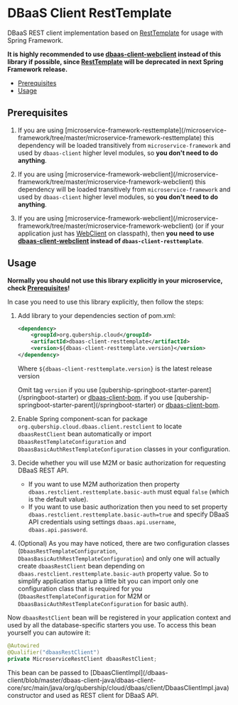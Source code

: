 # DBaaS Client RestTemplate

DBaaS REST client implementation based on [RestTemplate](https://docs.spring.io/spring/docs/current/javadoc-api/org/springframework/web/client/RestTemplate.html) 
for usage with Spring Framework. 

**It is highly recommended to use [dbaas-client-webclient](../dbaas-client-webclient/README.md) instead of this library if possible, since 
[RestTemplate](https://docs.spring.io/spring/docs/current/javadoc-api/org/springframework/web/client/RestTemplate.html) 
will be deprecated in next Spring Framework release.**

- [Prerequisites](#prerequisites)
- [Usage](#usage)

## Prerequisites
1. If you are using [microservice-framework-resttemplate](<github link todo>/microservice-framework/tree/master/microservice-framework-resttemplate) 
    this dependency will be loaded transitively from `microservice-framework` and used by `dbaas-client` higher level modules, 
     so **you don't need to do anything**. 
2. If you are using [microservice-framework-webclient](<github link todo>/microservice-framework/tree/master/microservice-framework-webclient) 
    this dependency will be loaded transitively from `microservice-framework` and used by `dbaas-client` higher level modules, 
     so **you don't need to do anything**. 

2. If you are using [microservice-framework-webclient](<github link todo>/microservice-framework/tree/master/microservice-framework-webclient) 
    (or if your application just has [WebClient](https://docs.spring.io/spring/docs/current/javadoc-api/org/springframework/web/reactive/function/client/WebClient.html) 
    on classpath), then **you need to use [dbaas-client-webclient](../dbaas-client-webclient/README.md) instead of `dbaas-client-resttemplate`**. 

## Usage
**Normally you should not use this library explicitly in your microservice, check [Prerequisites](#prerequisites)!**

In case you need to use this library explicitly, then follow the steps: 
1. Add library to your dependencies section of pom.xml: 
    ```xml
    <dependency>
        <groupId>org.qubership.cloud</groupId>
        <artifactId>dbaas-client-resttemplate</artifactId>
        <version>${dbaas-client-resttemplate.version}</version>
    </dependency>
    ```
    Where `${dbaas-client-resttemplate.version}` is the latest release version
    
    Omit tag `version` if you use [qubership-springboot-starter-parent](<github link todo>/springboot-starter) or [dbaas-client-bom](../../dbaas-client-bom-parent/dbaas-client-bom/README.md). if you use [qubership-springboot-starter-parent](<github link todo>/springboot-starter) or [dbaas-client-bom](../../dbaas-client-bom-parent/dbaas-client-bom/README.md).
2. Enable Spring component-scan for package `org.qubership.cloud.dbaas.client.restclient` to locate `dbaasRestClient` bean automatically 
    or import `DbaasRestTemplateConfiguration` and `DbaasBasicAuthRestTemplateConfiguration` classes in your configuration. 
3. Decide whether you will use M2M or basic authorization for requesting DBaaS REST API. 
    * If you want to use M2M authorization then property `dbaas.restclient.resttemplate.basic-auth` must equal `false` 
        (which is the default value). 
    * If you want to use basic authorization then you need to set property `dbaas.restclient.resttemplate.basic-auth=true` 
        and specify DBaaS API credentials using settings `dbaas.api.username`, `dbaas.api.password`.  
4. (Optional) As you may have noticed, there are two configuration classes (`DbaasRestTemplateConfiguration`, `DbaasBasicAuthRestTemplateConfiguration`) 
    and only one will actually create `dbaasRestClient` bean depending on `dbaas.restclient.resttemplate.basic-auth` property value. 
    So to simplify application startup a little bit you can import only one configuration class that is required for you 
    (`DbaasRestTemplateConfiguration` for M2M or `DbaasBasicAuthRestTemplateConfiguration` for basic auth).    

Now `dbaasRestClient` bean will be registered in your application context and used by all the database-specific starters you use. 
To access this bean yourself you can autowire it: 
```java
@Autowired
@Qualifier("dbaasRestClient")
private MicroserviceRestClient dbaasRestClient;
```
This bean can be passed to [DbaasClientImpl](<github link todo>/dbaas-client/blob/master/dbaas-client-java/dbaas-client-core/src/main/java/org/qubership/cloud/dbaas/client/DbaasClientImpl.java) 
constructor and used as REST client for DBaaS API. 